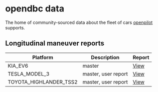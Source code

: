 # opendbc data

The home of community-sourced data about the fleet of cars [openpilot](https://github.com/commaai/openpilot) supports.

## Longitudinal maneuver reports

| Platform               | Description         | Report                                                                                         |
|------------------------|---------------------|------------------------------------------------------------------------------------------------|
| KIA_EV6                | master              | [View](longitudinal_reports/KIA_EV6_09ed4c7e7b4937fb_00000208--b531b1cb05.html)                |
| TESLA_MODEL_3          | master, user report | [View](longitudinal_reports/TESLA_MODEL_3_c0fe59cc1ebbd1b3_0000000f--06e674a8d7.html)          |
| TOYOTA_HIGHLANDER_TSS2 | master, user report | [View](longitudinal_reports/TOYOTA_HIGHLANDER_TSS2_a447729c1d15ff89_00000063--937039a5e9.html) |
